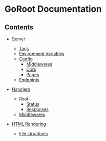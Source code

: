 # GoRoot Documentation

## Contents
 - [Server]()
	 - [Tags]()
	 - [Environment Variables]()
	 - [Config]()
		 - [Middlewares]()
		 - [Cors]()
		 - [Pages]()
	- [Endpoints]()

- [Handlers]()
	- [Root]()
		- [Status]()
		- [Responses]()
	- [Middlewares]()

- [HTML Rendering]()
	- [File structures]()
